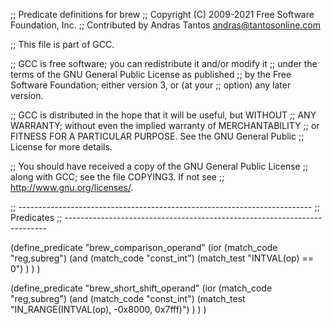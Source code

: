 ;; Predicate definitions for brew
;; Copyright (C) 2009-2021 Free Software Foundation, Inc.
;; Contributed by Andras Tantos <andras@tantosonline.com>

;; This file is part of GCC.

;; GCC is free software; you can redistribute it and/or modify it
;; under the terms of the GNU General Public License as published
;; by the Free Software Foundation; either version 3, or (at your
;; option) any later version.

;; GCC is distributed in the hope that it will be useful, but WITHOUT
;; ANY WARRANTY; without even the implied warranty of MERCHANTABILITY
;; or FITNESS FOR A PARTICULAR PURPOSE.  See the GNU General Public
;; License for more details.

;; You should have received a copy of the GNU General Public License
;; along with GCC; see the file COPYING3.  If not see
;; <http://www.gnu.org/licenses/>.

;; -------------------------------------------------------------------------
;; Predicates
;; -------------------------------------------------------------------------

(define_predicate "brew_comparison_operand"
  (ior
    (match_code "reg,subreg")
    (and
      (match_code "const_int")
      (match_test "INTVAL(op) == 0")
    )
  )
)

(define_predicate "brew_short_shift_operand"
  (ior
    (match_code "reg,subreg")
    (and
      (match_code "const_int")
      (match_test "IN_RANGE(INTVAL(op), -0x8000, 0x7fff)")
    )
  )
)

